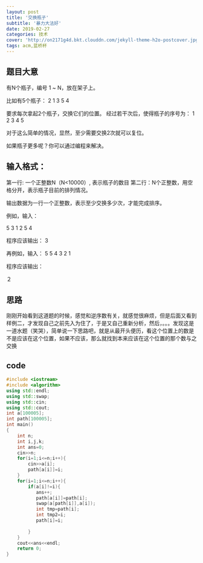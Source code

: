 ```yaml
---
layout: post
title: '交换瓶子'
subtitle: '暴力大法好'
date: 2019-02-27
categories: 技术
cover: 'http://on2171g4d.bkt.clouddn.com/jekyll-theme-h2o-postcover.jpg'
tags: acm,蓝桥杯
---
```


## 题目大意

有N个瓶子，编号 1 ~ N，放在架子上。

比如有5个瓶子：
2 1 3 5 4

要求每次拿起2个瓶子，交换它们的位置。
经过若干次后，使得瓶子的序号为：
1 2 3 4 5

对于这么简单的情况，显然，至少需要交换2次就可以复位。

如果瓶子更多呢？你可以通过编程来解决。

## 输入格式：
第一行: 一个正整数N（N<10000）, 表示瓶子的数目
第二行：N个正整数，用空格分开，表示瓶子目前的排列情况。

输出数据为一行一个正整数，表示至少交换多少次，才能完成排序。

例如，输入：

5
3 1 2 5 4

程序应该输出：
3

再例如，输入：
5
5 4 3 2 1

程序应该输出：

２

## 思路

刚刚开始看到这道题的时候，感觉和逆序数有关，就感觉很麻烦，但是后面又看到样例二，才发现自己之前先入为住了，于是又自己重新分析，然后，。。。发现这是一道水题（笑哭），简单说一下思路吧，就是从最开头便历，看这个位置上的数是不是应该在这个位置，如果不应该，那么就找到本来应该在这个位置的那个数与之交换

## code

```cpp
#include <iostream>
#include <algorithm>
using std::endl;
using std::swap;
using std::cin;
using std::cout;
int a[100005];
int path[100005];
int main()
{
    int n;
    int i,j,k;
    int ans=0;
    cin>>n;
    for(i=1;i<=n;i++){
        cin>>a[i];
        path[a[i]]=i;
    }
    for(i=1;i<=n;i++){
        if(a[i]!=i){
           ans++;
           path[a[i]]=path[i];
           swap(a[path[i]],a[i]);
           int tmp=path[i];
           int tmp2=i;
           path[i]=i;
           
        }
    }
    cout<<ans<<endl;
    return 0;
}


```

